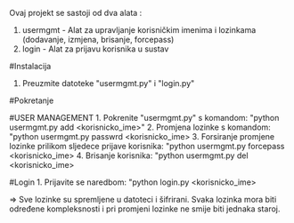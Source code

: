 Ovaj projekt se sastoji od dva alata :
  1. usermgmt - Alat za upravljanje korisničkim imenima i lozinkama (dodavanje, izmjena, brisanje, forcepass)
  2. login - Alat za prijavu korisnika u sustav


#Instalacija
  1. Preuzmite datoteke "usermgmt.py" i "login.py"

#Pokretanje

  #USER MANAGEMENT
    1. Pokrenite "usermgmt.py" s komandom: "python usermgmt.py add <korisnicko_ime>"
    2. Promjena lozinke s komandom: "python usermgmt.py passwrd <korisnicko_ime>
    3. Forsiranje promjene lozinke prilikom sljedece prijave korisnika: "python usermgmt.py forcepass <korisnicko_ime>
    4. Brisanje korisnika: "python usermgmt.py del <korisnicko_ime>

  #Login
    1. Prijavite se naredbom: "python login.py <korisnicko_ime>



=> Sve lozinke su spremljene u datoteci i šifrirani. Svaka lozinka mora biti određene kompleksnosti i pri promjeni lozinke ne smije biti jednaka staroj.
